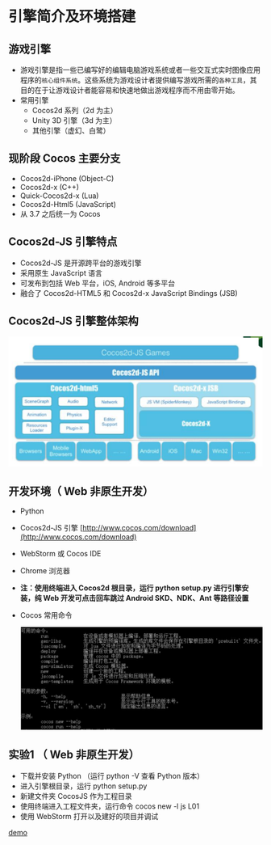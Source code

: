 # 引擎简介及环境搭建

## 游戏引擎

- 游戏引擎是指一些已编写好的编辑电脑游戏系统或者一些交互式实时图像应用程序的`核心组件系统`。这些系统为游戏设计者提供编写游戏所需的`各种工具`，其目的在于让游戏设计者能容易和快速地做出游戏程序而不用由零开始。
- 常用引擎
  - Cocos2d 系列（2d 为主）
  - Unity 3D 引擎（3d 为主）
  - 其他引擎（虚幻、白鹭）

## 现阶段 Cocos 主要分支

- Cocos2d-iPhone (Object-C)
- Cocos2d-x (C++)
- Quick-Cocos2d-x (Lua)
- Cocos2d-Html5 (JavaScript)
- 从 3.7 之后统一为 Cocos

## Cocos2d-JS 引擎特点

- Cocos2d-JS 是开源跨平台的游戏引擎
- 采用原生 JavaScript 语言
- 可发布到包括 Web 平台，iOS, Android 等多平台
- 融合了 Cocos2d-HTML5 和 Cocos2d-x JavaScript Bindings (JSB)

## Cocos2d-JS 引擎整体架构

![](../a.png)

## 开发环境（ Web 非原生开发）

- Python

- Cocos2d-JS 引擎 [http://www.cocos.com/download](http://www.cocos.com/download)

-  WebStorm 或 Cocos IDE

- Chrome 浏览器

- **注：使用终端进入 Cocos2d 根目录，运行 python setup.py 进行引擎安装，纯 Web 开发可点击回车跳过 Android SKD、NDK、Ant 等路径设置**

- Cocos 常用命令

  ![](../b.png)

## 实验1 （ Web 非原生开发）

- 下载并安装 Python （运行 python -V 查看 Python 版本）
- 进入引擎根目录，运行 python setup.py
- 新建文件夹 CocosJS 作为工程目录
- 使用终端进入工程文件夹，运行命令 cocos new -l js L01
- 使用 WebStorm 打开以及建好的项目并调试

[demo](https://github.com/hewq/course-H5-Animation-and-Game-Development/tree/master/ch05/LS05/Demo)